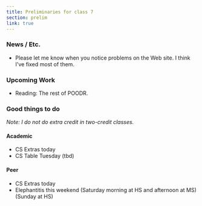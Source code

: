 ```yaml
---
title: Preliminaries for class 7
section: prelim
link: true
---
```

### News / Etc.

* Please let me know when you notice problems on the Web site.  I think 
  I've fixed most of them.

### Upcoming Work

* Reading: The rest of POODR.

### Good things to do

_Note: I do not do extra credit in two-credit classes._

#### Academic

* CS Extras today
* CS Table Tuesday (tbd)

#### Peer

* CS Extras today
* Elephantitis this weekend (Saturday morning at HS and afternoon at MS)
  (Sunday at HS)

